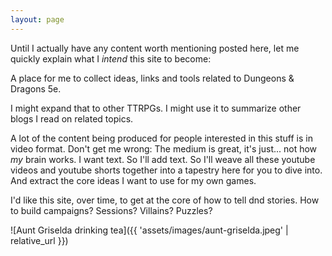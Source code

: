 ```yaml
---
layout: page
---
```


Until I actually have any content worth mentioning posted here, let me quickly explain what I _intend_ this site to become:

A place for me to collect ideas, links and tools related to Dungeons & Dragons 5e.

I might expand that to other TTRPGs. I might use it to summarize other blogs I read on related topics.

A lot of the content being produced for people interested in this stuff is in video format. Don't get me wrong: The medium
is great, it's just... not how _my_ brain works. I want text. So I'll add text. So I'll weave all these youtube videos
and youtube shorts together into a tapestry here for you to dive into. And extract the core ideas I want to use for my own games.

I'd like this site, over time, to get at the core of how to tell dnd stories. How to build campaigns? Sessions? Villains? Puzzles?

![Aunt Griselda drinking tea]({{ 'assets/images/aunt-griselda.jpeg' | relative_url }})